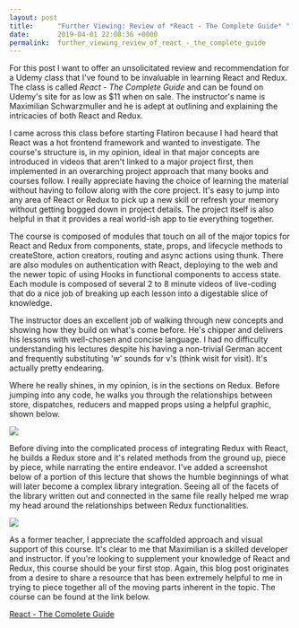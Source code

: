 ```yaml
---
layout: post
title:      "Further Viewing: Review of *React - The Complete Guide* "
date:       2019-04-01 22:08:36 +0000
permalink:  further_viewing_review_of_react_-_the_complete_guide
---
```



For this post I want to offer an unsolicitated review and recommendation for a Udemy class that I've found to be invaluable in learning React and Redux. The class is called *React - The Complete Guide* and can be found on Udemy's site for as low as $11 when on sale. The instructor's name is Maximilian Schwarzmuller and he is adept at outlining and explaining the intricacies of both React and Redux.

I came across this class before starting Flatiron because I had heard that React was a hot frontend framework and wanted to investigate. The course's structure is, in my opinion, ideal in that major concepts are introduced in videos that aren't linked to a major project first, then implemented in an overarching project approach that many books and courses follow. I really appreciate having the choice of learning the material without having to follow along with the core project. It's easy to jump into any area of React or Redux to pick up a new skill or refresh your memory without getting bogged down in project details. The project itself is also helpful in that it provides a real world-ish app to tie everything together.

The course is composed of modules that touch on all of the major topics for React and Redux from components, state, props, and lifecycle methods to createStore, action creators, routing and async actions using thunk. There are also modules on authentication with React, deploying to the web and the newer topic of using Hooks in functional components to access state. Each module is composed of several 2 to 8 minute videos of live-coding that do a nice job of breaking up each lesson into a digestable slice of knowledge. 

The instructor does an excellent job of walking through new concepts and showing how they build on what's come before. He's chipper and delivers his lessons with well-chosen and concise language. I had no difficulty understanding his lectures despite his having a non-trivial German accent and frequently substituting 'w' sounds for v's (think wisit for visit). It's actually pretty endearing.

Where he really shines, in my opinion, is in the sections on Redux. Before jumping into any code, he walks you through the relationships between store, dispatches, reducers and mapped props using a helpful graphic, shown below.

![](https://i.imgur.com/Lxb5dIv.png?1)

Before diving into the complicated process of integrating Redux with React, he builds a Redux store and it's related methods from the ground up, piece by piece, while narrating the entire endeavor.  I've added a screenshot below of a portion of this lecture that shows the humble beginnings of what will later become a complex library integration. Seeing all of the facets of the library written out and connected in the same file really helped me wrap my head around the relationships between Redux functionalities.

![](https://i.imgur.com/3TEAKsS.png?1)


As a former teacher, I appreciate the scaffolded approach and visual support of this course. It's clear to me that Maximilian is a skilled developer and instructor. If you're looking to supplement your knowledge of React and Redux, this course should be your first stop. Again, this blog post originates from a desire to share a resource that has been extremely helpful to me in trying to piece together all of the moving parts inherent in the topic. The course can be found at the link below.

[React - The Complete Guide](https://www.udemy.com/share/1000uMBEATdFdUQXQ=//)



